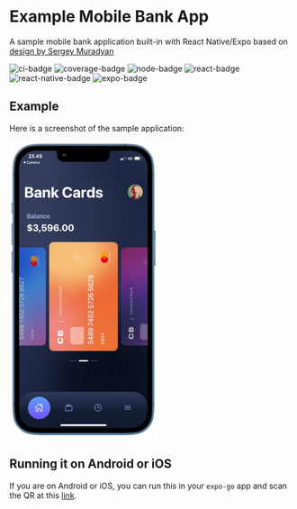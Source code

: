 <!-- -*- mode: markdown -*- -->
<!-- template-checksum: 4ab96e9507829805ac0b670dc0205cd7a0cc3636 -->
<!-- branch: main -->
# Example Mobile Bank App

A sample mobile bank application built-in with React Native/Expo based on [design by Sergey Muradyan](https://www.behance.net/gallery/95607037/Wamp-Figma-Template)

![ci-badge](https://img.shields.io/github/actions/workflow/status/astrawan/my-bank-app/main.yml?label=CI&logo=GitHub&branch=main)
![coverage-badge](https://img.shields.io/endpoint?url=https://gist.githubusercontent.com/astrawan/9b4b01124df2f136cead1415721be185/raw/my-bank-app_main_coverage.json)
![node-badge](https://img.shields.io/endpoint?url=https://gist.githubusercontent.com/astrawan/0404e4cced06a0a0f090bf71deb65788/raw/my-bank-app_main_node-version.json)
![react-badge](https://img.shields.io/endpoint?url=https://gist.githubusercontent.com/astrawan/f258b6158a2fd0b98edf0f22bcf9a659/raw/my-bank-app_main_react-version.json)
![react-native-badge](https://img.shields.io/endpoint?url=https://gist.githubusercontent.com/astrawan/78fcd9e84d9751e375e27ea406764de5/raw/my-bank-app_main_react-native-version.json)
![expo-badge](https://img.shields.io/endpoint?url=https://gist.githubusercontent.com/astrawan/4e0837191574df5cb4786c179c77dd9c/raw/my-bank-app_main_expo-version.json)

## Example

Here is a screenshot of the sample application:

![Screenshot of App](https://raw.githubusercontent.com/astrawan/my-bank-app/master/assets/demo.png)

## Running it on Android or iOS

If you are on Android or iOS, you can run this in your `expo-go` app and scan the QR at this [link](https://expo-mobile-apps.vercel.app/apps/QGFzdHJhd2FuL215LWJhbmstYXBw/branches/main).
